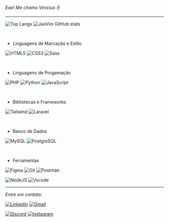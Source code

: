 _Eae! Me chamo Vinícius_ ✌️
<hr>

![Top Langs](https://github-readme-stats.vercel.app/api/top-langs/?username=jaovini&layout=compact&show_icons=true&theme=github_dark)
![JaoVini GitHub stats](https://github-readme-stats.vercel.app/api?username=jaovini&hide=contribs,prs&show_icons=true&theme=github_dark)

<br>


- Linguagens de Marcação e Estilo

![HTML5](https://img.shields.io/badge/HTML5-E34F26?style=for-the-badge&logo=html5&logoColor=white)
![CSS3](https://img.shields.io/badge/CSS3-1572B6?style=for-the-badge&logo=css3&logoColor=white)
![Sass](https://img.shields.io/badge/Sass-000?style=for-the-badge&logo=sass)

<br>

- Linguagens de Progamação

![PHP](https://img.shields.io/badge/PHP-777BB4?style=for-the-badge&logo=php&logoColor=white)
![Python](https://img.shields.io/badge/python-3670A0?style=for-the-badge&logo=python&logoColor=ffdd54)
![JavaScript](https://img.shields.io/badge/JavaScript-F7DF1E?style=for-the-badge&logo=javascript&logoColor=black)

<br>

- Bibliotecas e Frameworks

![Tailwind](https://img.shields.io/badge/tailwindcss-%2338B2AC.svg?style=for-the-badge&logo=tailwind-css&logoColor=white)
![Laravel](https://img.shields.io/badge/laravel-%23FF2D20.svg?style=for-the-badge&logo=laravel&logoColor=white)

<br>

- Banco de Dados

![MySQL](https://img.shields.io/badge/MySQL-00000F?style=for-the-badge&logo=mysql&logoColor=white)
![PostgreSQL](https://img.shields.io/badge/PostgreSQL-000?style=for-the-badge&logo=postgresql)

<br>

- Ferramentas

![Figma](https://img.shields.io/badge/Figma-696969?style=for-the-badge&logo=figma&logoColor=figma)
![Git](https://img.shields.io/badge/GIT-E44C30?style=for-the-badge&logo=git&logoColor=white)
![Postman](https://img.shields.io/badge/Postman-FF6C37.svg?style=for-the-badge&logo=Postman&logoColor=white)

![NodeJS](https://img.shields.io/badge/node.js-6DA55F?style=for-the-badge&logo=node.js&logoColor=white)
![Vscode](https://img.shields.io/badge/Vscode-007ACC?style=for-the-badge&logo=visual-studio-code&logoColor=white)

<hr>


_Entre em contato:_

[![LinkedIn](https://img.shields.io/badge/linkedin-%230077B5.svg?style=for-the-badge&logo=linkedin&logoColor=white)](https://www.linkedin.com/in/jaovini200e3)
[![Gmail](https://img.shields.io/badge/Gmail-333333?style=for-the-badge&logo=gmail&logoColor=red)](mailto:joavincusferdlbqt@gmail.com)



[![Discord](https://img.shields.io/badge/Discord-7289DA?style=for-the-badge&logo=discord&logoColor=white)](https://discord.com/channels/@joavincus/)
[![Instagram](https://img.shields.io/badge/-Instagram-%23E4405F?style=for-the-badge&logo=instagram&logoColor=white)](https://www.instagram.com/joavincus/)

